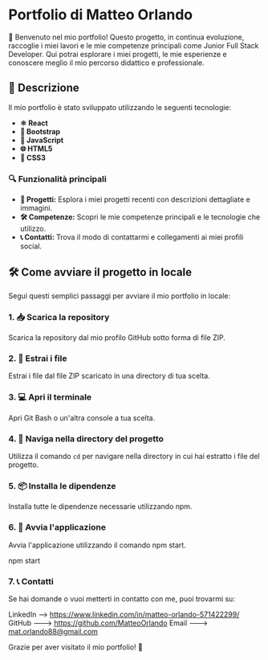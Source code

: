 # Portfolio di Matteo Orlando

🚀 Benvenuto nel mio portfolio! Questo progetto, in continua evoluzione, raccoglie i miei lavori e le mie competenze principali come Junior Full Stack Developer. Qui potrai esplorare i miei progetti, le mie esperienze e conoscere meglio il mio percorso didattico e professionale.

## 🌟 Descrizione

Il mio portfolio è stato sviluppato utilizzando le seguenti tecnologie:

- **⚛️ React**
- **🎨 Bootstrap**
- **📝 JavaScript**
- **🌐 HTML5**
- **💅 CSS3**

### 🔍 Funzionalità principali

- **📁 Progetti:** Esplora i miei progetti recenti con descrizioni dettagliate e immagini.
- **🛠️ Competenze:** Scopri le mie competenze principali e le tecnologie che utilizzo.
- **📞 Contatti:** Trova il modo di contattarmi e collegamenti ai miei profili social.

## 🛠️ Come avviare il progetto in locale

Segui questi semplici passaggi per avviare il mio portfolio in locale:

### 1. 📥 Scarica la repository

Scarica la repository dal mio profilo GitHub sotto forma di file ZIP.

### 2. 📂 Estrai i file

Estrai i file dal file ZIP scaricato in una directory di tua scelta.

### 3. 💻 Apri il terminale

Apri Git Bash o un'altra console a tua scelta.

### 4. 📂 Naviga nella directory del progetto

Utilizza il comando `cd` per navigare nella directory in cui hai estratto i file del progetto.

### 5. 📦 Installa le dipendenze

Installa tutte le dipendenze necessarie utilizzando npm.

### 6. 🚀 Avvia l'applicazione

Avvia l'applicazione utilizzando il comando npm start.

npm start

### 7. 📞 Contatti

Se hai domande o vuoi metterti in contatto con me, puoi trovarmi su:

LinkedIn --> https://www.linkedin.com/in/matteo-orlando-571422299/
GitHub ---> https://github.com/MatteoOrlando
Email ---> mat.orlando88@gmail.com

Grazie per aver visitato il mio portfolio! 🙏
